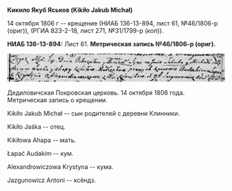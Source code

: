 **Кикило Якуб Яськов (Kikiło Jakub Michał)**

14 октября 1806 г -- крещение (НИАБ 136-13-894, лист 61, №46/1806-р
(ориг)), (РГИА 823-2-18, лист 271, №31/1799-р (коп)).

**НИАБ 136-13-894:** Лист 61. **Метрическая запись №46/1806-р (ориг).**

![](./media/b9be1ddc20dec9cc81c4aca75bdec78b8850cbeb.png)

Дедиловичская Покровская церковь. 14 октября 1806 года. Метрическая
запись о крещении.

Kikiło Jakub Michał -- сын родителей с деревни Клинники.

Kikiło Jaśka -- отец.

Kikiłowa Ahapa -- мать.

Łapać Audakim -- кум.

Alexandrowiczowa Krystyna -- кума.

Jazgunowicz Antoni -- ксёндз.
